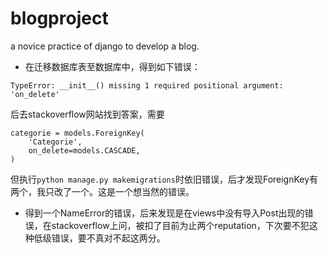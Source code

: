 # blogproject
a novice practice of django to develop a blog.

- 在迁移数据库表至数据库中，得到如下错误：

`TypeError: __init__() missing 1 required positional argument: 'on_delete'`

后去stackoverflow网站找到答案，需要

```
categorie = models.ForeignKey(
    'Categorie',
    on_delete=models.CASCADE,
)
```

但执行`python manage.py makemigrations`时依旧错误，后才发现ForeignKey有两个，我只改了一个。这是一个想当然的错误。

- 得到一个NameError的错误，后来发现是在views中没有导入Post出现的错误，在stackoverflow上问，被扣了目前为止两个reputation，下次要不犯这种低级错误，要不真对不起这两分。